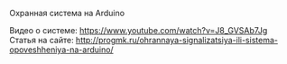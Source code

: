 Охранная система на Arduino

Видео о системе: https://www.youtube.com/watch?v=J8_GVSAb7Jg
Статья на сайте: http://progmk.ru/ohrannaya-signalizatsiya-ili-sistema-opoveshheniya-na-arduino/
